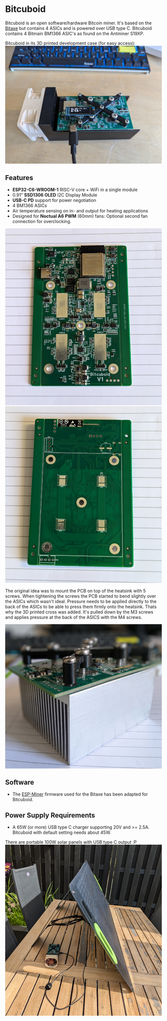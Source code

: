 # Bitcuboid
Bitcuboid is an open software/hardware Bitcoin miner. It's based on the [Bitaxe](https://github.com/skot/bitaxe) but contains 4 ASICs and is powered over USB type C.
Bitcuboid contains 4 Bitmain BM1366 ASIC's as found on the Antminer S19XP.

Bitcuboid in its 3D printed development case (for easy access):
![bitcuboid devcase](doc/devcase_running.jpg)

## Features
- **ESP32-C6-WROOM-1** RISC-V core + WiFi in a single module
- 0.91" **SSD1306 OLED** I2C Display Module
- **USB-C PD** support for power negotiation
- 4 BM1366 ASICs
- Air temperature sensing on in- and output for heating applications
- Designed for **Noctual A6 PWM** (60mm) fans: Optional second fan connection for overclocking.

![pcb_v1_top](doc/pcb_v1_top.jpg)
![pcb_v1_bot](doc/pcb_v1_bot.jpg)


The original idea was to mount the PCB on top of the heatsink with 5 screws.
When tightening the screws the PCB started to bend slightly over the ASICs which
wasn't ideal. Pressure needs to be applied directly to the back of the ASICs
to be able to press them firmly onto the heatsink. Thats why the 3D printed cross
was added. It's pulled down by the M3 screws and applies pressure at the back of
the ASICS with the M4 screws.

![pcb_v1_cross](doc/pcb_v1_cross.jpg)

## Software
- The [ESP-Miner](https://github.com/rvdgracht/ESP-Miner) firmware used for the Bitaxe has been adapted for Bitcuboid.

## Power Supply Requirements
- A 65W (or more) USB type C charger supporting 20V and >= 2.5A. Bitcuboid with default setting needs about 45W.

There are portable 100W solar panels with USB type C output :P
![bitcuboid_solar](doc/bitcuboid_solar.jpg)
